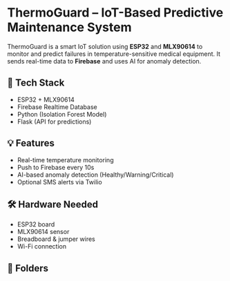# ThermoGuard – IoT-Based Predictive Maintenance System

ThermoGuard is a smart IoT solution using **ESP32** and **MLX90614** to monitor and predict failures in temperature-sensitive medical equipment. It sends real-time data to **Firebase** and uses AI for anomaly detection.

## 🔧 Tech Stack
- ESP32 + MLX90614
- Firebase Realtime Database
- Python (Isolation Forest Model)
- Flask (API for predictions)

## 💡 Features
- Real-time temperature monitoring
- Push to Firebase every 10s
- AI-based anomaly detection (Healthy/Warning/Critical)
- Optional SMS alerts via Twilio

## 🛠 Hardware Needed
- ESP32 board  
- MLX90614 sensor  
- Breadboard & jumper wires  
- Wi-Fi connection

## 📂 Folders
